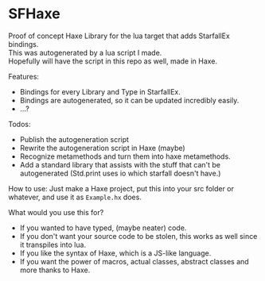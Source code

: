 # SFHaxe
Proof of concept Haxe Library for the lua target that adds StarfallEx bindings.  
This was autogenerated by a lua script I made.  
Hopefully will have the script in this repo as well, made in Haxe.  

Features:
* Bindings for every Library and Type in StarfallEx.
* Bindings are autogenerated, so it can be updated incredibly easily.
* ...?

Todos:
* Publish the autogeneration script
* Rewrite the autogeneration script in Haxe (maybe)
* Recognize metamethods and turn them into haxe metamethods.
* Add a standard library that assists with the stuff that can't be autogenerated (Std.print uses io which starfall doesn't have.)

How to use:
Just make a Haxe project, put this into your src folder or whatever, and use it as ``Example.hx`` does.

What would you use this for?
* If you wanted to have typed, (maybe neater) code.
* If you don't want your source code to be stolen, this works as well since it transpiles into lua.
* If you like the syntax of Haxe, which is a JS-like language.
* If you want the power of macros, actual classes, abstract classes and more thanks to Haxe.